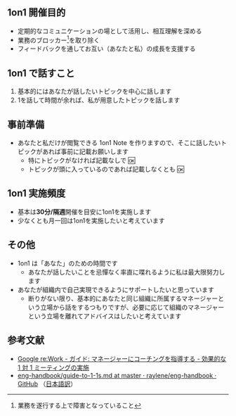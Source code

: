 ## 1on1 開催目的

- 定期的なコミュニケーションの場として活用し、相互理解を深める
- 業務のブロッカー[^blocker]を取り除く
- フィードバックを通してお互い（あなたと私）の成長を支援する

[^blocker]: 業務を遂行する上で障害となっていること

## 1on1 で話すこと

1. 基本的にはあなたが話したいトピックを中心に話します
2. 1を話して時間が余れば、私が用意したトピックを話します

## 事前準備

- あなたと私だけが閲覧できる 1on1 Note を作りますので、そこに話したいトピックがあれば事前に記載お願いします
    - 特にトピックがなければ記載なしで :ok:
    - トピックが頭に入っているのであれば記載しなくとも :ok:

## 1on1 実施頻度

- 基本は**30分/隔週**開催を目安に1on1を実施します
- 少なくとも月一回は1on1を実施したいと考えています

## その他

- 1on1 は「あなた」のための時間です
    - あなたが話したいことを忌憚なく率直に喋れるように私は最大限努力します
- あなたが組織内で自己実現できるようにサポートしたいと思っています
    - 断りがない限り、基本的にあなたと同じ組織に所属するマネージャーという立場から話をするつもりですが、必要に応じて組織のマネージャーという立場を離れてアドバイスはしたいと考えています

## 参考文献

- [Google re:Work - ガイド: マネージャーにコーチングを指導する - 効果的な 1 対 1 ミーティングの実施
](https://rework.withgoogle.com/jp/guides/managers-coach-managers-to-coach#hold-effective-1-1-meetings)
- [eng-handbook/guide-to-1-1s.md at master · raylene/eng-handbook · GitHub](https://github.com/raylene/eng-handbook/blob/master/management/guide-to-1-1s.md) （[日本語訳](https://coralcap.co/2020/11/eng-team-handbook-01/)）
